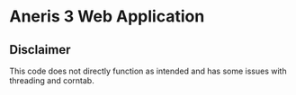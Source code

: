 # Aneris 3 Web Application

## Disclaimer
This code does not directly function as intended and has some issues with threading and corntab.
